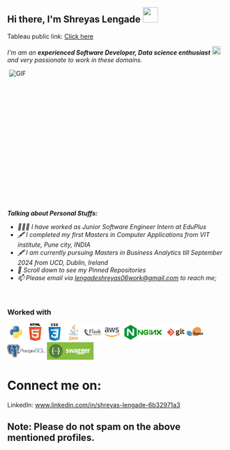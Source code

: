 ## Hi there, I'm Shreyas Lengade <img src="https://raw.githubusercontent.com/TheDudeThatCode/TheDudeThatCode/master/Assets/Hi.gif" width=35 height=35> 
<p>
 Tableau public link: <a href="https://public.tableau.com/app/profile/shreyas.lengade/vizzes">Click here</a>
</p>

<p>
  <em>
    I'm am an <b>experienced Software Developer, Data science enthusiast</b> <img src="https://raw.githubusercontent.com/TheDudeThatCode/TheDudeThatCode/master/Assets/Medal.gif" width=20 height=20> and very passionate to work in these domains.
  </em>
 </p>

<img align="right" alt="GIF" src="https://github.com/abhisheknaiidu/abhisheknaiidu/blob/master/code.gif?raw=true" width="500" height="320" />

<em>
  
**Talking about Personal Stuffs:**

- 👨🏽‍💻 I have worked as Junior Software Engineer Intern at EduPlus
- 🖋️ I completed my first Masters in Computer Applications from VIT institute, Pune city, INDIA 
- 🖋️ I am currently pursuing Masters in Business Analytics till September 2024 from UCD, Dublin, Ireland
- 📌 Scroll down to see my Pinned Repositories
- 📫 Please email via lengadeshreyas06work@gmail.com to reach me;
<br/> 
</em>

### Worked with 

<code><img height="40" src="https://raw.githubusercontent.com/github/explore/80688e429a7d4ef2fca1e82350fe8e3517d3494d/topics/python/python.png" title="python"></code>
<code><img height="40" src="https://raw.githubusercontent.com/github/explore/80688e429a7d4ef2fca1e82350fe8e3517d3494d/topics/html/html.png" title="html"></code>
<code><img height="40" src="https://raw.githubusercontent.com/github/explore/80688e429a7d4ef2fca1e82350fe8e3517d3494d/topics/css/css.png" title="css"></code>
<code><img height="40" src="https://raw.githubusercontent.com/github/explore/80688e429a7d4ef2fca1e82350fe8e3517d3494d/topics/java/java.png" title="java"></code>
<code><img height="40" src="https://raw.githubusercontent.com/github/explore/80688e429a7d4ef2fca1e82350fe8e3517d3494d/topics/flask/flask.png" title="flask"></code>
<code><img height="40" src="https://raw.githubusercontent.com/github/explore/80688e429a7d4ef2fca1e82350fe8e3517d3494d/topics/aws/aws.png" title="aws"></code>
<code><img height="40" src="https://github.com/ShreyasLengade/Github-Images/blob/87e6ea41ef9993b175a0fdd8f26a685b7d17e0d4/nginx.jpg" title="nginx"></code>
<code><img height="40" src="https://raw.githubusercontent.com/github/explore/80688e429a7d4ef2fca1e82350fe8e3517d3494d/topics/git/git.png" title="git"></code>
<code><img height="40" src="https://raw.githubusercontent.com/github/explore/80688e429a7d4ef2fca1e82350fe8e3517d3494d/topics/scikit-learn/scikit-learn.png" title="sklearn"></code>
<code><img height="40" src="https://github.com/ShreyasLengade/Github-Images/blob/9c73ab61a9504f6d812b5116bf0dad1fd4a54f7e/postgres.png" title="postgres"></code>
<code><img height="40" src= "https://github.com/ShreyasLengade/Github-Images/blob/8c65a9b8c360e055eb2f970042ec6f30151ab239/swagger.png" title="swagger"></code>

# Connect me on:
LinkedIn: www.linkedin.com/in/shreyas-lengade-6b32971a3

## Note: Please do not spam on the above mentioned profiles.

